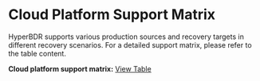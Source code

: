 # Cloud Platform Support Matrix

HyperBDR supports various production sources and recovery targets in different recovery scenarios. For a detailed support matrix, please refer to the table content.

**Cloud platform support matrix:** [View Table](https://365.kdocs.cn/l/cpoTwyjxNQ1L)
